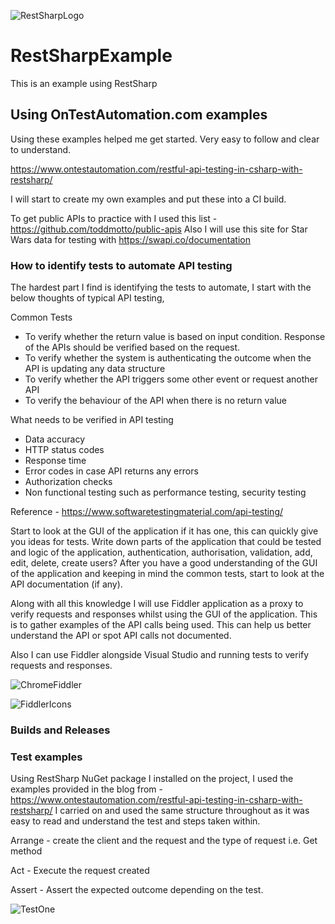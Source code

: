 ![RestSharpLogo](https://github.com/RobBrowning/RestSharpExample/blob/master/RestSharpExample/ReadMe_Images/RestSharp_logo.png)
      
# RestSharpExample
This is an example using RestSharp

## Using OnTestAutomation.com examples
Using these examples helped me get started. Very easy to follow and clear to understand.

https://www.ontestautomation.com/restful-api-testing-in-csharp-with-restsharp/

I will start to create my own examples and put these into a CI build.

To get public APIs to practice with I used this list - https://github.com/toddmotto/public-apis
Also I will use this site for Star Wars data for testing with https://swapi.co/documentation

### How to identify tests to automate API testing
The hardest part I find is identifying the tests to automate, I start with the below thoughts of typical API testing, 

Common Tests
* To verify whether the return value is based on input condition. Response of the APIs should be verified based on the request.
* To verify whether the system is authenticating the outcome when the API is updating any data structure
* To verify whether the API triggers some other event or request another API
* To verify the behaviour of the API when there is no return value

What needs to be verified in API testing
* Data accuracy
* HTTP status codes
* Response time
* Error codes in case API returns any errors
* Authorization checks
* Non functional testing such as performance testing, security testing

Reference - https://www.softwaretestingmaterial.com/api-testing/

Start to look at the GUI of the application if it has one, this can quickly give you ideas for tests. Write down parts of the application that could be tested and logic of the application, authentication, authorisation, validation, add, edit, delete, create users? After you have a good understanding of the GUI of the application and keeping in mind the common tests, start to look at the API documentation (if any).

Along with all this knowledge I will use Fiddler application as a proxy to verify requests and responses whilst using the GUI of the application. This is to gather examples of the API calls being used. This can help us better understand the API or spot API calls not documented. 

Also I can use Fiddler alongside Visual Studio and running tests to verify requests and responses.

![ChromeFiddler](https://github.com/RobBrowning/RestSharpExample/blob/master/RestSharpExample/ReadMe_Images/ChromeFiddler.PNG)
      
![FiddlerIcons](https://github.com/RobBrowning/RestSharpExample/blob/master/RestSharpExample/ReadMe_Images/FiddlerIcons.png)


### Builds and Releases

### Test examples
Using RestSharp NuGet package I installed on the project, I used the examples provided in the blog from - https://www.ontestautomation.com/restful-api-testing-in-csharp-with-restsharp/ I carried on and used the same structure throughout as it was easy to read and understand the test and steps taken within.

Arrange - create the client and the request and the type of request i.e. Get method

Act - Execute the request created

Assert - Assert the expected outcome depending on the test.

![TestOne](https://github.com/RobBrowning/RestSharpExample/blob/master/RestSharpExample/ReadMe_Images/TestOne.PNG)


